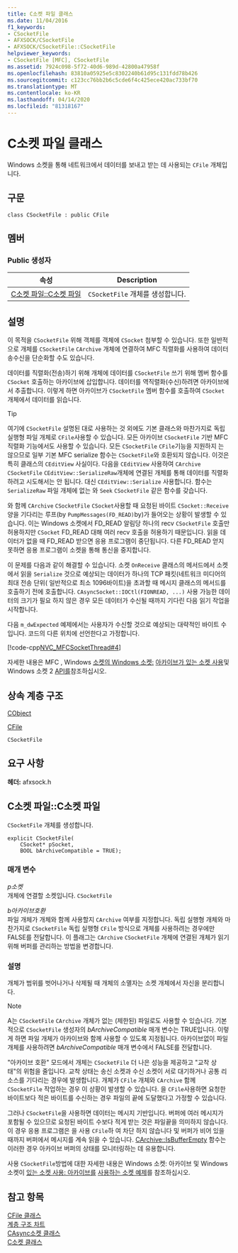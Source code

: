 ```yaml
---
title: C소켓 파일 클래스
ms.date: 11/04/2016
f1_keywords:
- CSocketFile
- AFXSOCK/CSocketFile
- AFXSOCK/CSocketFile::CSocketFile
helpviewer_keywords:
- CSocketFile [MFC], CSocketFile
ms.assetid: 7924c098-5f72-40d6-989d-42800a47958f
ms.openlocfilehash: 83810a05925e5c8302240b61d95c131fdd78b426
ms.sourcegitcommit: c123cc76bb2b6c5cde6f4c425ece420ac733bf70
ms.translationtype: MT
ms.contentlocale: ko-KR
ms.lasthandoff: 04/14/2020
ms.locfileid: "81318167"
---
```

# <a name="csocketfile-class"></a>C소켓 파일 클래스

Windows 소켓을 통해 네트워크에서 데이터를 보내고 받는 데 사용되는 `CFile` 개체입니다.

## <a name="syntax"></a>구문

```
class CSocketFile : public CFile
```

## <a name="members"></a>멤버

### <a name="public-constructors"></a>Public 생성자

|속성|Description|
|----------|-----------------|
|[C소켓 파일::C소켓 파일](#csocketfile)|`CSocketFile` 개체를 생성합니다.|

## <a name="remarks"></a>설명

이 목적을 `CSocketFile` 위해 객체를 객체에 `CSocket` 첨부할 수 있습니다. 또한 일반적으로 개체를 `CSocketFile` `CArchive` 개체에 연결하여 MFC 직렬화를 사용하여 데이터 송수신을 단순화할 수도 있습니다.

데이터를 직렬화(전송)하기 위해 개체에 데이터를 `CSocketFile` 쓰기 위해 멤버 함수를 `CSocket` 호출하는 아카이브에 삽입합니다. 데이터를 역직렬화(수신)하려면 아카이브에서 추출합니다. 이렇게 하면 아카이브가 `CSocketFile` 멤버 함수를 호출하여 `CSocket` 개체에서 데이터를 읽습니다.

> [!TIP]
> 여기에 `CSocketFile` 설명된 대로 사용하는 것 외에도 기본 클래스와 마찬가지로 독립 실행형 파일 개체로 `CFile`사용할 수 있습니다. 모든 아카이브 `CSocketFile` 기반 MFC 직렬화 기능에서도 사용할 수 있습니다. 모든 `CSocketFile` `CFile`기능을 지원하지 는 않으므로 일부 기본 MFC serialize 함수는 `CSocketFile`와 호환되지 않습니다. 이것은 특히 클래스의 `CEditView` 사실이다. 다음을 `CEditView` 사용하여 `CArchive` `CSocketFile` `CEditView::SerializeRaw`개체에 연결된 개체를 통해 데이터를 직렬화하려고 시도해서는 안 됩니다. 대신 `CEditView::Serialize` 사용합니다. 함수는 `SerializeRaw` 파일 개체에 없는 와 `Seek` `CSocketFile` 같은 함수를 갖습니다.

와 함께 `CArchive` `CSocketFile` `CSocket`사용할 때 요청된 바이트 `CSocket::Receive` 양을 기다리는 루프(by `PumpMessages(FD_READ)`by)가 들어오는 상황이 발생할 수 있습니다. 이는 Windows 소켓에서 FD_READ 알림당 하나의 recv `CSocketFile` 호출만 허용하지만 `CSocket` FD_READ 대해 여러 recv 호출을 허용하기 때문입니다. 읽을 데이터가 없을 때 FD_READ 받으면 응용 프로그램이 중단됩니다. 다른 FD_READ 얻지 못하면 응용 프로그램이 소켓을 통해 통신을 중지합니다.

이 문제를 다음과 같이 해결할 수 있습니다. 소켓 `OnReceive` 클래스의 메서드에서 소켓에서 읽을 `Serialize` 것으로 예상되는 데이터가 하나의 TCP 패킷(네트워크 미디어의 최대 전송 단위( 일반적으로 최소 1096바이트)을 초과할 때 메시지 클래스의 메서드를 호출하기 전에 호출합니다. `CAsyncSocket::IOCtl(FIONREAD, ...)` 사용 가능한 데이터의 크기가 필요 하지 않은 경우 모든 데이터가 수신될 때까지 기다린 다음 읽기 작업을 시작합니다.

다음 `m_dwExpected` 예제에서는 사용자가 수신할 것으로 예상되는 대략적인 바이트 수입니다. 코드의 다른 위치에 선언한다고 가정합니다.

[!code-cpp[NVC_MFCSocketThread#4](../../mfc/reference/codesnippet/cpp/csocketfile-class_1.cpp)]

자세한 내용은 MFC , Windows [소켓의 Windows 소켓:](../../mfc/windows-sockets-in-mfc.md) [아카이브가 있는 소켓 사용](../../mfc/windows-sockets-using-sockets-with-archives.md)및 Windows 소켓 2 [API를](/windows/win32/WinSock/windows-sockets-start-page-2)참조하십시오.

## <a name="inheritance-hierarchy"></a>상속 계층 구조

[CObject](../../mfc/reference/cobject-class.md)

[CFile](../../mfc/reference/cfile-class.md)

`CSocketFile`

## <a name="requirements"></a>요구 사항

**헤더:** afxsock.h

## <a name="csocketfilecsocketfile"></a><a name="csocketfile"></a>C소켓 파일::C소켓 파일

`CSocketFile` 개체를 생성합니다.

```
explicit CSocketFile(
    CSocket* pSocket,
    BOOL bArchiveCompatible = TRUE);
```

### <a name="parameters"></a>매개 변수

*p소켓*<br/>
개체에 연결할 소켓입니다. `CSocketFile`

*b아카이브호환*<br/>
파일 개체가 개체와 함께 사용할지 `CArchive` 여부를 지정합니다. 독립 실행형 개체와 마찬가지로 `CSocketFile` 독립 실행형 `CFile` 방식으로 개체를 사용하려는 경우에만 FALSE를 전달합니다. 이 플래그는 `CArchive` `CSocketFile` 개체에 연결된 개체가 읽기 위해 버퍼를 관리하는 방법을 변경합니다.

### <a name="remarks"></a>설명

개체가 범위를 벗어나거나 삭제될 때 개체의 소멸자는 소켓 개체에서 자신을 분리합니다.

> [!NOTE]
> A는 `CSocketFile` `CArchive` 개체가 없는 (제한된) 파일로도 사용할 수 있습니다. 기본적으로 `CSocketFile` 생성자의 *bArchiveCompatible* 매개 변수는 TRUE입니다. 이렇게 하면 파일 개체가 아카이브와 함께 사용할 수 있도록 지정됩니다. 아카이브없이 파일 개체를 사용하려면 *bArchiveCompatible* 매개 변수에서 FALSE를 전달합니다.

"아카이브 호환" 모드에서 개체는 `CSocketFile` 더 나은 성능을 제공하고 "교착 상태"의 위험을 줄입니다. 교착 상태는 송신 소켓과 수신 소켓이 서로 대기하거나 공통 리소스를 기다리는 경우에 발생합니다. 개체가 `CFile` 개체와 `CArchive` 함께 `CSocketFile` 작업하는 경우 이 상황이 발생할 수 있습니다. 을 `CFile`사용하면 요청한 바이트보다 적은 바이트를 수신하는 경우 파일의 끝에 도달했다고 가정할 수 있습니다.

그러나 `CSocketFile`을 사용하면 데이터는 메시지 기반입니다. 버퍼에 여러 메시지가 포함될 수 있으므로 요청된 바이트 수보다 적게 받는 것은 파일끝을 의미하지 않습니다. 이 경우 응용 프로그램은 을 사용 `CFile`하 여 차단 하지 않습니다 및 버퍼가 비어 있을 때까지 버퍼에서 메시지를 계속 읽을 수 있습니다. [CArchive::IsBufferEmpty](../../mfc/reference/carchive-class.md#isbufferempty) 함수는 이러한 경우 아카이브 버퍼의 상태를 모니터링하는 데 유용합니다.

사용 `CSocketFile`방법에 대한 자세한 내용은 Windows 소켓: 아카이브 및 Windows 소켓이 [있는 소켓 사용: 아카이브를](../../mfc/windows-sockets-using-sockets-with-archives.md) [사용하는 소켓 예제](../../mfc/windows-sockets-example-of-sockets-using-archives.md)를 참조하십시오.

## <a name="see-also"></a>참고 항목

[CFile 클래스](../../mfc/reference/cfile-class.md)<br/>
[계층 구조 차트](../../mfc/hierarchy-chart.md)<br/>
[CAsync소켓 클래스](../../mfc/reference/casyncsocket-class.md)<br/>
[C소켓 클래스](../../mfc/reference/csocket-class.md)
